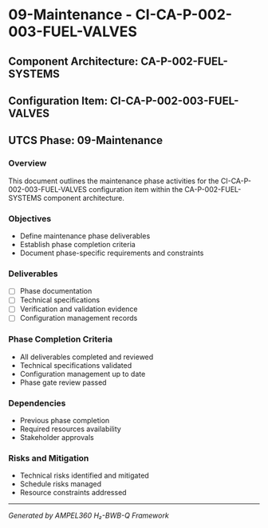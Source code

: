 # 09-Maintenance - CI-CA-P-002-003-FUEL-VALVES

## Component Architecture: CA-P-002-FUEL-SYSTEMS
## Configuration Item: CI-CA-P-002-003-FUEL-VALVES
## UTCS Phase: 09-Maintenance

### Overview
This document outlines the maintenance phase activities for the CI-CA-P-002-003-FUEL-VALVES configuration item within the CA-P-002-FUEL-SYSTEMS component architecture.

### Objectives
- Define maintenance phase deliverables
- Establish phase completion criteria
- Document phase-specific requirements and constraints

### Deliverables
- [ ] Phase documentation
- [ ] Technical specifications
- [ ] Verification and validation evidence
- [ ] Configuration management records

### Phase Completion Criteria
- All deliverables completed and reviewed
- Technical specifications validated
- Configuration management up to date
- Phase gate review passed

### Dependencies
- Previous phase completion
- Required resources availability
- Stakeholder approvals

### Risks and Mitigation
- Technical risks identified and mitigated
- Schedule risks managed
- Resource constraints addressed

---
*Generated by AMPEL360 H₂-BWB-Q Framework*
